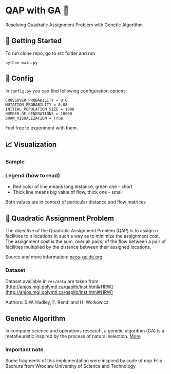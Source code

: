 # QAP with GA 🐒

Resolving Quadratic Assignment Problem with Genetic Algorithm

## 🚀 Getting Started

To run clone repo, go to *src* folder and run
```
python main.py
```

## 🔧 Config

In `config.py` you can find following configuration options:
```
CROSSOVER_PROBABILITY = 0.6
MUTATION_PROBABILITY = 0.08
INITIAL_POPULATION_SIZE = 1000
NUMBER_OF_GENERATIONS = 10000
DRAW_VISUALIZATION = True
```
Feel free to experiment with them.

## 📈 Visualization

### Sample



### Legend (how to read)

- Red color of line means long distance, green one - short
- Thick line means big value of flow, thick one - small

Both values are in context of particular distance and flow matrices

## 🚚 Quadratic Assignment Problem

The objective of the Quadratic Assignment Problem (QAP) is to assign n facilities to n locations in such a way as to minimize the assignment cost. The assignment cost is the sum, over all pairs, of the flow between a pair of facilities multiplied by the distance between their assigned locations.

Source and more information: [neos-guide.org](https://neos-guide.org/content/quadratic-assignment-problem)

### Dataset

Dataset available in `res/data` are taken from [http://anjos.mgi.polymtl.ca/qaplib/inst.html#HRW](http://anjos.mgi.polymtl.ca/qaplib/inst.html#HRW)

Authors: S.W. Hadley, F. Rendl and H. Wolkowicz

## Genetic Algorithm

In computer science and operations research, a genetic algorithm (GA) is a metaheuristic inspired by the process of natural selection. [More](https://en.wikipedia.org/wiki/Genetic_algorithm)

### Important note

Some fragments of this implementation were inspired by code of mgr Filip Bachura from Wroclaw University of Science and Technology